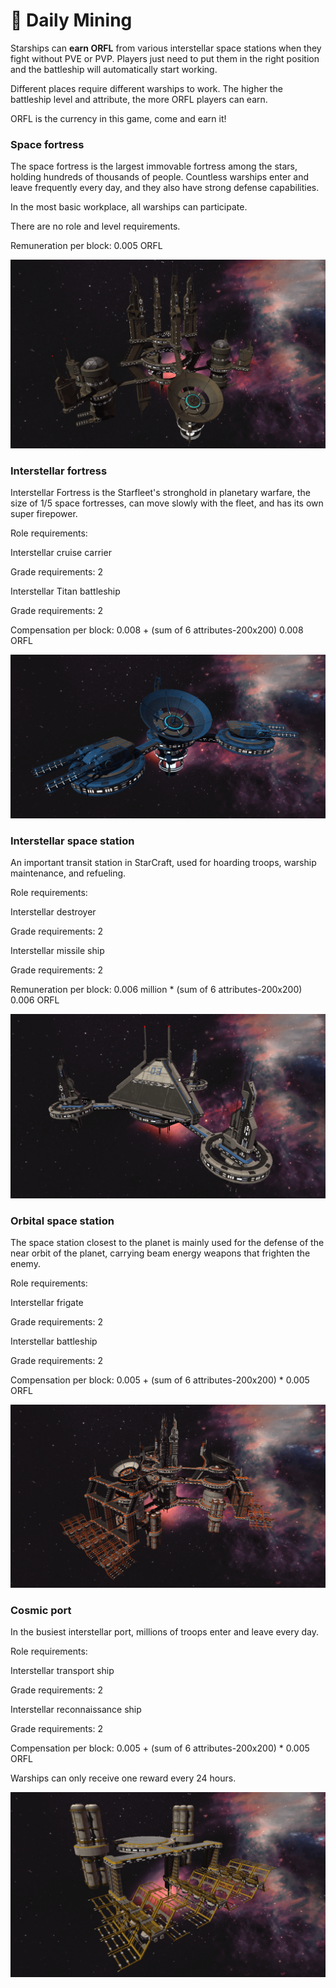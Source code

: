 # 🎯 Daily Mining

Starships can **earn ORFL** from various interstellar space stations when they fight without PVE or PVP. Players just need to put them in the right position and the battleship will automatically start working.

Different places require different warships to work. The higher the battleship level and attribute, the more ORFL players can earn.

ORFL is the currency in this game, come and earn it!

### Space fortress

The space fortress is the largest immovable fortress among the stars, holding hundreds of thousands of people. Countless warships enter and leave frequently every day, and they also have strong defense capabilities.

In the most basic workplace, all warships can participate.

There are no role and level requirements.

Remuneration per block: 0.005 ORFL

![](.gitbook/assets/1.png)

### Interstellar fortress

Interstellar Fortress is the Starfleet's stronghold in planetary warfare, the size of 1/5 space fortresses, can move slowly with the fleet, and has its own super firepower.

Role requirements:

Interstellar cruise carrier

Grade requirements: 2

Interstellar Titan battleship

Grade requirements: 2

Compensation per block: 0.008 + (sum of 6 attributes-200x200) 0.008 ORFL

![](<.gitbook/assets/2 (1).png>)

### Interstellar space station

An important transit station in StarCraft, used for hoarding troops, warship maintenance, and refueling.

Role requirements:

Interstellar destroyer

Grade requirements: 2

Interstellar missile ship

Grade requirements: 2

Remuneration per block: 0.006 million \* (sum of 6 attributes-200x200) 0.006 ORFL

![](<.gitbook/assets/3 (1).png>)

### Orbital space station

The space station closest to the planet is mainly used for the defense of the near orbit of the planet, carrying beam energy weapons that frighten the enemy.

Role requirements:

Interstellar frigate

Grade requirements: 2

Interstellar battleship

Grade requirements: 2

Compensation per block: 0.005 + (sum of 6 attributes-200x200) \* 0.005 ORFL

![](.gitbook/assets/4.png)

### Cosmic port

In the busiest interstellar port, millions of troops enter and leave every day.

Role requirements:

Interstellar transport ship

Grade requirements: 2

Interstellar reconnaissance ship

Grade requirements: 2

Compensation per block: 0.005 + (sum of 6 attributes-200x200) \* 0.005 ORFL

Warships can only receive one reward every 24 hours.

![](<.gitbook/assets/5 (1).png>)
